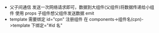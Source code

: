 - 父子间通信
  发送一次网络请求即可，数据到大组件(父组件)将数据传递给小组件 使用 props
  子组件想父组件发送数据 emit
- template 需要绑定 id="cpn"
  注册组件 在 components->组件名(cpn)->template 下绑定="#id 名"
